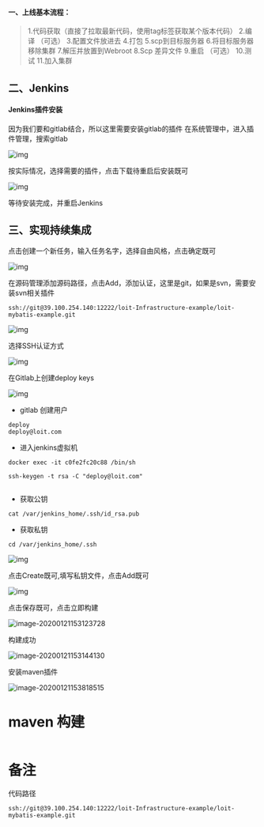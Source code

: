 #### 一、上线基本流程：

> 1.代码获取（直接了拉取最新代码，使用tag标签获取某个版本代码）
>  2.编译      （可选）
>  3.配置文件放进去
>  4.打包
>  5.scp到目标服务器
>  6.将目标服务器移除集群
>  7.解压并放置到Webroot
>  8.Scp 差异文件
>  9.重启      （可选）
>  10.测试
>  11.加入集群



## 二、Jenkins



####  Jenkins插件安装

因为我们要和gitlab结合，所以这里需要安装gitlab的插件
 在系统管理中，进入插件管理，搜索gitlab



![img](https:////upload-images.jianshu.io/upload_images/6006801-559691fd70bf7c76.png?imageMogr2/auto-orient/strip|imageView2/2/w/1200/format/webp)



按实际情况，选择需要的插件，点击下载待重启后安装既可



![img](https:////upload-images.jianshu.io/upload_images/6006801-afa247db20e6f41e.png?imageMogr2/auto-orient/strip|imageView2/2/w/1200/format/webp)




 等待安装完成，并重启Jenkins

## 三、实现持续集成

点击创建一个新任务，输入任务名字，选择自由风格，点击确定既可



![img](https:////upload-images.jianshu.io/upload_images/6006801-8e01411a0385fd65.png?imageMogr2/auto-orient/strip|imageView2/2/w/1200/format/webp)



在源码管理添加源码路径，点击Add，添加认证，这里是git，如果是svn，需要安装svn相关插件



```
ssh://git@39.100.254.140:12222/loit-Infrastructure-example/loit-mybatis-example.git
```


![img](https:////upload-images.jianshu.io/upload_images/6006801-a32773fb2025d98d.png?imageMogr2/auto-orient/strip|imageView2/2/w/1200/format/webp)



 选择SSH认证方式

![img](https:////upload-images.jianshu.io/upload_images/6006801-eb0d994ad067131c.png?imageMogr2/auto-orient/strip|imageView2/2/w/1200/format/webp)



在Gitlab上创建deploy keys

![img](https:////upload-images.jianshu.io/upload_images/6006801-e25f09bc826eec43.png?imageMogr2/auto-orient/strip|imageView2/2/w/1200/format/webp)



* gitlab 创建用户

```
deploy
deploy@loit.com
```



* 进入jenkins虚拟机

```
docker exec -it c0fe2fc20c88 /bin/sh

ssh-keygen -t rsa -C "deploy@loit.com"


```

* 获取公钥

```
cat /var/jenkins_home/.ssh/id_rsa.pub
```

* 获取私钥

```
cd /var/jenkins_home/.ssh
```



![img](https:////upload-images.jianshu.io/upload_images/6006801-37cce64f2b99af20.png?imageMogr2/auto-orient/strip|imageView2/2/w/1200/format/webp)



点击Create既可,填写私钥文件，点击Add既可



![img](https:////upload-images.jianshu.io/upload_images/6006801-983af17c6d4f4343.png?imageMogr2/auto-orient/strip|imageView2/2/w/1200/format/webp)



点击保存既可，点击立即构建

![image-20200121153123728](F:\9Git140\loit-initproject-doc\4、技术文档\jenkins配置.assets\image-20200121153123728.png)

构建成功

![image-20200121153144130](F:\9Git140\loit-initproject-doc\4、技术文档\jenkins配置.assets\image-20200121153144130.png)

安装maven插件

![image-20200121153818515](F:\9Git140\loit-initproject-doc\4、技术文档\jenkins配置.assets\image-20200121153818515.png)

# maven 构建



```

```





# 备注

代码路径

```
ssh://git@39.100.254.140:12222/loit-Infrastructure-example/loit-mybatis-example.git
```

